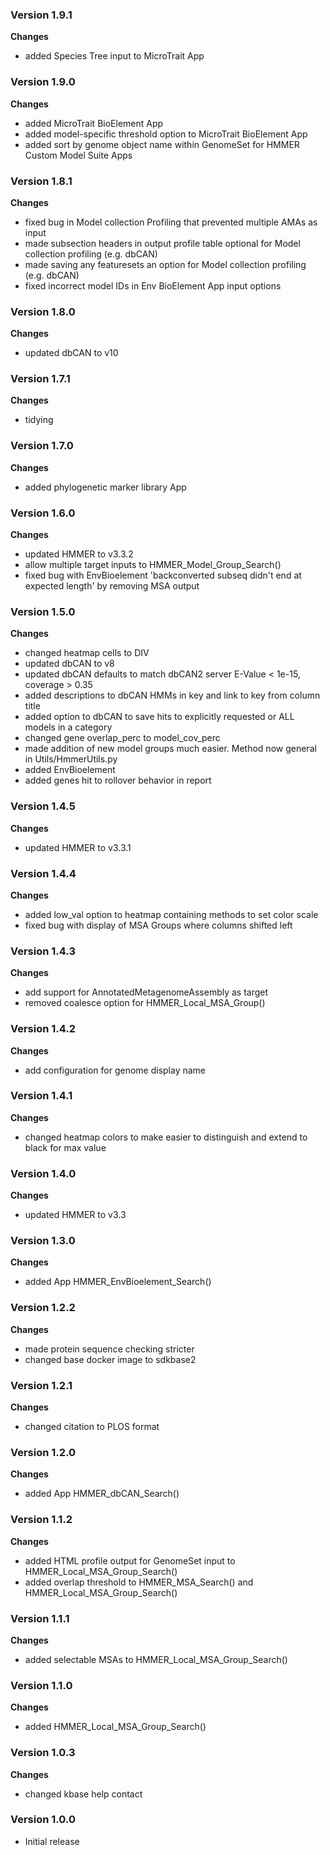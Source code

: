 ### Version 1.9.1
__Changes__
- added Species Tree input to MicroTrait App

### Version 1.9.0
__Changes__
- added MicroTrait BioElement App
- added model-specific threshold option to MicroTrait BioElement App
- added sort by genome object name within GenomeSet for HMMER Custom Model Suite Apps

### Version 1.8.1
__Changes__
- fixed bug in Model collection Profiling that prevented multiple AMAs as input
- made subsection headers in output profile table optional for Model collection profiling (e.g. dbCAN)
- made saving any featuresets an option for Model collection profiling (e.g. dbCAN)
- fixed incorrect model IDs in Env BioElement App input options

### Version 1.8.0
__Changes__
- updated dbCAN to v10

### Version 1.7.1
__Changes__
- tidying

### Version 1.7.0
__Changes__
- added phylogenetic marker library App

### Version 1.6.0
__Changes__
- updated HMMER to v3.3.2
- allow multiple target inputs to HMMER_Model_Group_Search()
- fixed bug with EnvBioelement 'backconverted subseq didn't end at expected length' by removing MSA output

### Version 1.5.0
__Changes__
- changed heatmap cells to DIV
- updated dbCAN to v8
- updated dbCAN defaults to match dbCAN2 server E-Value < 1e-15, coverage > 0.35
- added descriptions to dbCAN HMMs in key and link to key from column title
- added option to dbCAN to save hits to explicitly requested or ALL models in a category
- changed gene overlap_perc to model_cov_perc
- made addition of new model groups much easier. Method now general in Utils/HmmerUtils.py
- added EnvBioelement
- added genes hit to rollover behavior in report

### Version 1.4.5
__Changes__
- updated HMMER to v3.3.1

### Version 1.4.4
__Changes__
- added low_val option to heatmap containing methods to set color scale
- fixed bug with display of MSA Groups where columns shifted left

### Version 1.4.3
__Changes__
- add support for AnnotatedMetagenomeAssembly as target
- removed coalesce option for HMMER_Local_MSA_Group()

### Version 1.4.2
__Changes__
- add configuration for genome display name

### Version 1.4.1
__Changes__
- changed heatmap colors to make easier to distinguish and extend to black for max value

### Version 1.4.0
__Changes__
- updated HMMER to v3.3

### Version 1.3.0
__Changes__
- added App HMMER_EnvBioelement_Search()

### Version 1.2.2
__Changes__
- made protein sequence checking stricter
- changed base docker image to sdkbase2

### Version 1.2.1
__Changes__
- changed citation to PLOS format

### Version 1.2.0
__Changes__
- added App HMMER_dbCAN_Search()

### Version 1.1.2
__Changes__
- added HTML profile output for GenomeSet input to HMMER_Local_MSA_Group_Search()
- added overlap threshold to HMMER_MSA_Search() and HMMER_Local_MSA_Group_Search()

### Version 1.1.1
__Changes__
- added selectable MSAs to HMMER_Local_MSA_Group_Search()

### Version 1.1.0
__Changes__
- added HMMER_Local_MSA_Group_Search()

### Version 1.0.3
__Changes__
- changed kbase help contact

### Version 1.0.0
- Initial release
